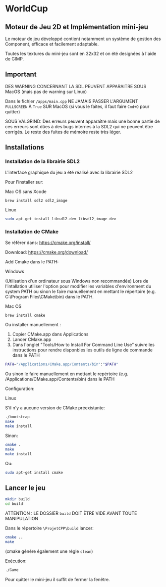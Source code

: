 # WorldCup
## Moteur de Jeu 2D et Implémentation mini-jeu

Le moteur de jeu développé contient notamment un système de gestion des Component, efficace et facilement adaptable.

Toutes les textures du mini-jeu sont en 32x32 et on été designées à l'aide de GIMP.

## Important

DES WARNING CONCERNANT LA SDL PEUVENT APPARAITRE SOUS MacOS
(mais pas de warning sur Linux)

Dans le fichier  `/apps/main.cpp`
NE JAMAIS PASSER L'ARGUMENT `FULLSCREEN` À `True`  SUR MacOS
(si vous le faites, il faut faire `Cmd+Q` pour quitter)

SOUS VALGRIND:
Des erreurs peuvent apparaître mais une bonne partie de ces erreurs sont dûes à des bugs internes à la SDL2 qui ne peuvent être corrigés.
Le reste des fuites de mémoire reste très léger.

## Installations

### Installation de la librairie SDL2

L'interface graphique du jeu a été réalisé avec la librairie SDL2

Pour l'installer sur:

Mac OS sans Xcode

```sh
brew install sdl2 sdl2_image
```

Linux

```sh
sudo apt-get install libsdl2-dev libsdl2_image-dev
```

### Installation de CMake
Se référer dans: https://cmake.org/install/

Download: https://cmake.org/download/

Add Cmake dans le PATH:

Windows

(Utilisation d'un ordinateur sous Windows non recommandée)
Lors de l'intallation utiliser l'option pour modifier les variables d'environment du system PATH ou sinon le faire manuellement en mettant le répertoire (e.g. C:\Program Files\CMake\bin) dans le PATH.

Mac OS
```sh
brew install cmake
```
Ou installer manuellement :
1. Copier CMake.app dans Applications
2. Lancer CMake.app
3. Dans l'onglet "Tools/How to Install For Command Line Use” suivre les instructions pour rendre disponbles les outils de ligne de commande dans le PATH

```sh
PATH="/Applications/CMake.app/Contents/bin":"$PATH"
```
Ou sinon le faire manuellement en mettant le repértoire (e.g. /Applications/CMake.app/Contents/bin) dans le PATH

Configuration:

Linux

S'il n'y a aucune version de CMake préexistante:
```sh
./bootstrap
make
make install
```

Sinon:

```sh
cmake .
make      
make install
```

Ou:

```sh
sudo apt-get install cmake
```

## Lancer le jeu

```sh
mkdir build
cd build
```

ATTENTION : LE DOSSIER `build` DOIT ÊTRE VIDE AVANT TOUTE MANIPULATION

Dans le répertoire `\ProjetCPP\build` lancer:
```sh
cmake ..
make
```
(cmake génère également une règle `clean`)

Exécution:
```sh
./Game
```

Pour quitter le mini-jeu il suffit de fermer la fenêtre.
